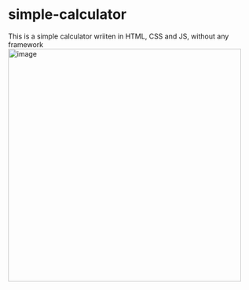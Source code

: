 # simple-calculator

This is a simple calculator wriiten in HTML, CSS and JS, without any framework
<img width="474" alt="image" src="https://github.com/user-attachments/assets/6a8ef6e4-7cdd-4abf-a14b-33118834a541" />
